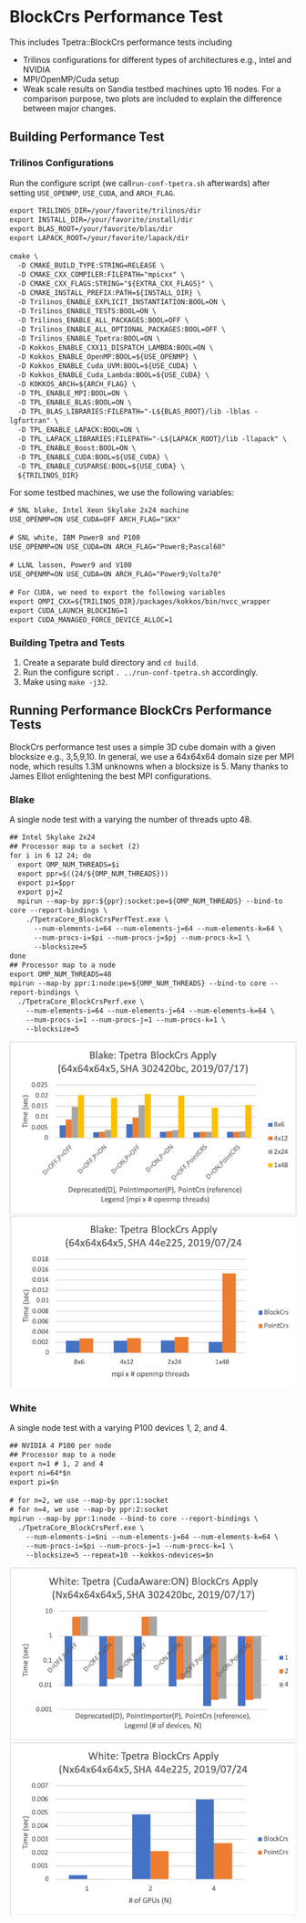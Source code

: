 # BlockCrs Performance Test

This includes Tpetra::BlockCrs performance tests including
 * Trilinos configurations for different types of architectures e.g., Intel and NVIDIA
 * MPI/OpenMP/Cuda setup
 * Weak scale results on Sandia testbed machines upto 16 nodes.
For a comparison purpose, two plots are included to explain the difference
between major changes.

## Building Performance Test

### Trilinos Configurations

Run the configure script (we call``run-conf-tpetra.sh`` afterwards) after
setting ``USE_OPENMP``, ``USE_CUDA``, and ``ARCH_FLAG``.
```
export TRILINOS_DIR=/your/favorite/trilinos/dir
export INSTALL_DIR=/your/favorite/install/dir
export BLAS_ROOT=/your/favorite/blas/dir
export LAPACK_ROOT=/your/favorite/lapack/dir

cmake \
  -D CMAKE_BUILD_TYPE:STRING=RELEASE \
  -D CMAKE_CXX_COMPILER:FILEPATH="mpicxx" \
  -D CMAKE_CXX_FLAGS:STRING="${EXTRA_CXX_FLAGS}" \
  -D CMAKE_INSTALL_PREFIX:PATH=${INSTALL_DIR} \
  -D Trilinos_ENABLE_EXPLICIT_INSTANTIATION:BOOL=ON \
  -D Trilinos_ENABLE_TESTS:BOOL=ON \
  -D Trilinos_ENABLE_ALL_PACKAGES:BOOL=OFF \
  -D Trilinos_ENABLE_ALL_OPTIONAL_PACKAGES:BOOL=OFF \
  -D Trilinos_ENABLE_Tpetra:BOOL=ON \
  -D Kokkos_ENABLE_CXX11_DISPATCH_LAMBDA:BOOL=ON \  
  -D Kokkos_ENABLE_OpenMP:BOOL=${USE_OPENMP} \
  -D Kokkos_ENABLE_Cuda_UVM:BOOL=${USE_CUDA} \
  -D Kokkos_ENABLE_Cuda_Lambda:BOOL=${USE_CUDA} \
  -D KOKKOS_ARCH=${ARCH_FLAG} \
  -D TPL_ENABLE_MPI:BOOL=ON \
  -D TPL_ENABLE_BLAS:BOOL=ON \
  -D TPL_BLAS_LIBRARIES:FILEPATH="-L${BLAS_ROOT}/lib -lblas -lgfortran" \
  -D TPL_ENABLE_LAPACK:BOOL=ON \
  -D TPL_LAPACK_LIBRARIES:FILEPATH="-L${LAPACK_ROOT}/lib -llapack" \
  -D TPL_ENABLE_Boost:BOOL=ON \
  -D TPL_ENABLE_CUDA:BOOL=${USE_CUDA} \
  -D TPL_ENABLE_CUSPARSE:BOOL=${USE_CUDA} \
  ${TRILINOS_DIR} 
```

For some testbed machines, we use the following variables:
```
# SNL blake, Intel Xeon Skylake 2x24 machine 
USE_OPENMP=ON USE_CUDA=OFF ARCH_FLAG="SKX"

# SNL white, IBM Power8 and P100
USE_OPENMP=ON USE_CUDA=ON ARCH_FLAG="Power8;Pascal60"

# LLNL lassen, Power9 and V100
USE_OPENMP=ON USE_CUDA=ON ARCH_FLAG="Power9;Volta70"

# For CUDA, we need to export the following variables
export OMPI_CXX=${TRILINOS_DIR}/packages/kokkos/bin/nvcc_wrapper
export CUDA_LAUNCH_BLOCKING=1
export CUDA_MANAGED_FORCE_DEVICE_ALLOC=1
```

### Building Tpetra and Tests

1. Create a separate buld directory and ``cd build``.
2. Run the configure script ``. ../run-conf-tpetra.sh`` accordingly.
3. Make using ``make -j32``. 

## Running Performance BlockCrs Performance Tests

BlockCrs performance test uses a simple 3D cube domain with a given
blocksize e.g., 3,5,9,10. In general, we use a 64x64x64 domain size
per MPI node, which results 1.3M unknowns when a blocksize is 5.
Many thanks to James Elliot enlightening the best MPI configurations.

### Blake

A single node test with a varying the number of threads upto 48.
```
## Intel Skylake 2x24 
## Processor map to a socket (2)
for i in 6 12 24; do
  export OMP_NUM_THREADS=$i
  export ppr=$((24/${OMP_NUM_THREADS})) 
  export pi=$ppr
  export pj=2
  mpirun --map-by ppr:${ppr}:socket:pe=${OMP_NUM_THREADS} --bind-to core --report-bindings \
    ./TpetraCore_BlockCrsPerfTest.exe \
      --num-elements-i=64 --num-elements-j=64 --num-elements-k=64 \
      --num-procs-i=$pi --num-procs-j=$pj --num-procs-k=1 \
      --blocksize=5 
done
## Processor map to a node
export OMP_NUM_THREADS=48
mpirun --map-by ppr:1:node:pe=${OMP_NUM_THREADS} --bind-to core --report-bindings \
  ./TpetraCore_BlockCrsPerf.exe \
    --num-elements-i=64 --num-elements-j=64 --num-elements-k=64 \
    --num-procs-i=1 --num-procs-j=1 --num-procs-k=1 \
    --blocksize=5 
```

![Blake-SingleNode](blake-blockcrs-64x64x64x5-sha-302420bc.png)
![Blake-SingleNode](blake-blockcrs-64x64x64x5-sha-44e225.png)

### White

A single node test with a varying P100 devices 1, 2, and 4.
```
## NVIDIA 4 P100 per node 
## Processor map to a node
export n=1 # 1, 2 and 4
export ni=64*$n
export pi=$n

# for n=2, we use --map-by ppr:1:socket
# for n=4, we use --map-by ppr:2:socket
mpirun --map-by ppr:1:node --bind-to core --report-bindings \
  ./TpetraCore_BlockCrsPerf.exe \
    --num-elements-i=$ni --num-elements-j=64 --num-elements-k=64 \
    --num-procs-i=$pi --num-procs-j=1 --num-procs-k=1 \
    --blocksize=5 --repeat=10 --kokkos-ndevices=$n 
```

![White-SingleNode](white-blockcrs-64x64x64x5-sha-302420bc.png)
![White-SingleNode](white-blockcrs-64x64x64x5-sha-44e225.png)


